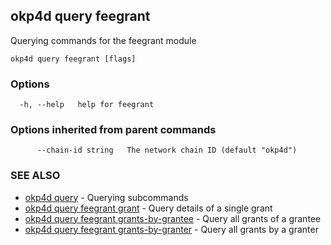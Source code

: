 ## okp4d query feegrant

Querying commands for the feegrant module

```
okp4d query feegrant [flags]
```

### Options

```
  -h, --help   help for feegrant
```

### Options inherited from parent commands

```
      --chain-id string   The network chain ID (default "okp4d")
```

### SEE ALSO

* [okp4d query](okp4d_query.md)	 - Querying subcommands
* [okp4d query feegrant grant](okp4d_query_feegrant_grant.md)	 - Query details of a single grant
* [okp4d query feegrant grants-by-grantee](okp4d_query_feegrant_grants-by-grantee.md)	 - Query all grants of a grantee
* [okp4d query feegrant grants-by-granter](okp4d_query_feegrant_grants-by-granter.md)	 - Query all grants by a granter
